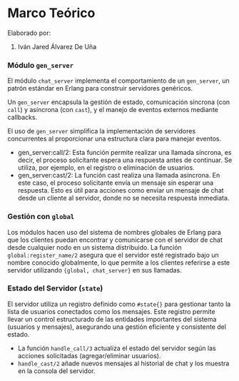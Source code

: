 # Marco Teórico

Elaborado por:
1. Iván Jared Álvarez De Uña

### Módulo `gen_server`

El módulo `chat_server` implementa el comportamiento de un `gen_server`, un patrón estándar en Erlang para construir servidores genéricos.

Un `gen_server` encapsula la gestión de estado, comunicación síncrona (con `call`) y asíncrona (con `cast`), y el manejo de eventos externos mediante callbacks.

El uso de `gen_server` simplifica la implementación de servidores concurrentes al proporcionar una estructura clara para manejar eventos.
- gen_server:call/2: Esta función permite realizar una llamada síncrona, es decir, el proceso solicitante espera una respuesta antes de continuar. Se utiliza, por ejemplo, en el registro o eliminación de usuarios.
- gen_server:cast/2: La función cast realiza una llamada asíncrona. En este caso, el proceso solicitante envía un mensaje sin esperar una respuesta. Esto es útil para acciones como enviar un mensaje de chat desde un cliente al servidor, donde no se necesita respuesta inmediata.

### Gestión con `global`
Los módulos hacen uso del sistema de nombres globales de Erlang para que los clientes puedan encontrar y comunicarse con el servidor de chat desde cualquier nodo en un sistema distribuido. La función `global:register_name/2` asegura que el servidor esté registrado bajo un nombre conocido globalmente, lo que permite a los clientes referirse a este servidor utilizando `{global, chat_server}` en sus llamadas.

### Estado del Servidor (`state`)
El servidor utiliza un registro definido como `#state{}` para gestionar tanto la lista de usuarios conectados como los mensajes. Este registro permite llevar un control estructurado de las entidades importantes del sistema (usuarios y mensajes), asegurando una gestión eficiente y consistente del estado.

- La función `handle_call/3` actualiza el estado del servidor según las acciones solicitadas (agregar/eliminar usuarios).
- `handle_cast/2` añade nuevos mensajes al historial de chat y los muestra en la consola del servidor.
